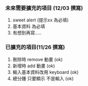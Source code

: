 ### 未來需要擴充的項目 (12/03 撰寫)
1. sweet alert (提示xx 為必填)
2. 基本資料 為必填 
3. 有想到再寫.....

### 已擴充的項目(11/26 撰寫)
1. 刪除時 remove 動畫 (ok)
2. 新增時 add 動畫 (ok)
3. 輸入基本資料改用 keyboard (ok)
4. 總分鍾 只要顯示 不是輸入 (ok)